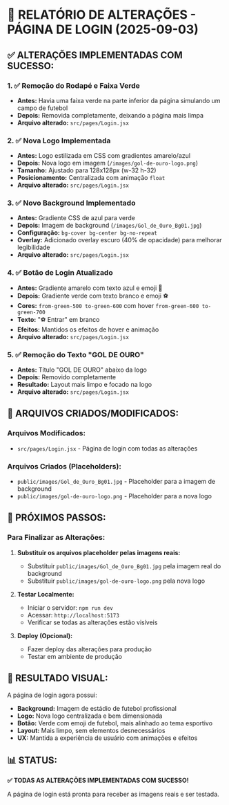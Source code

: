 # 🎨 RELATÓRIO DE ALTERAÇÕES - PÁGINA DE LOGIN (2025-09-03)

## ✅ **ALTERAÇÕES IMPLEMENTADAS COM SUCESSO:**

### 1. **✅ Remoção do Rodapé e Faixa Verde**
- **Antes:** Havia uma faixa verde na parte inferior da página simulando um campo de futebol
- **Depois:** Removida completamente, deixando a página mais limpa
- **Arquivo alterado:** `src/pages/Login.jsx`

### 2. **✅ Nova Logo Implementada**
- **Antes:** Logo estilizada em CSS com gradientes amarelo/azul
- **Depois:** Nova logo em imagem (`/images/gol-de-ouro-logo.png`)
- **Tamanho:** Ajustado para 128x128px (w-32 h-32)
- **Posicionamento:** Centralizada com animação `float`
- **Arquivo alterado:** `src/pages/Login.jsx`

### 3. **✅ Novo Background Implementado**
- **Antes:** Gradiente CSS de azul para verde
- **Depois:** Imagem de background (`/images/Gol_de_Ouro_Bg01.jpg`)
- **Configuração:** `bg-cover bg-center bg-no-repeat`
- **Overlay:** Adicionado overlay escuro (40% de opacidade) para melhorar legibilidade
- **Arquivo alterado:** `src/pages/Login.jsx`

### 4. **✅ Botão de Login Atualizado**
- **Antes:** Gradiente amarelo com texto azul e emoji 🚀
- **Depois:** Gradiente verde com texto branco e emoji ⚽
- **Cores:** `from-green-500 to-green-600` com hover `from-green-600 to-green-700`
- **Texto:** "⚽ Entrar" em branco
- **Efeitos:** Mantidos os efeitos de hover e animação
- **Arquivo alterado:** `src/pages/Login.jsx`

### 5. **✅ Remoção do Texto "GOL DE OURO"**
- **Antes:** Título "GOL DE OURO" abaixo da logo
- **Depois:** Removido completamente
- **Resultado:** Layout mais limpo e focado na logo
- **Arquivo alterado:** `src/pages/Login.jsx`

## 📁 **ARQUIVOS CRIADOS/MODIFICADOS:**

### **Arquivos Modificados:**
- `src/pages/Login.jsx` - Página de login com todas as alterações

### **Arquivos Criados (Placeholders):**
- `public/images/Gol_de_Ouro_Bg01.jpg` - Placeholder para a imagem de background
- `public/images/gol-de-ouro-logo.png` - Placeholder para a nova logo

## 🎯 **PRÓXIMOS PASSOS:**

### **Para Finalizar as Alterações:**
1. **Substituir os arquivos placeholder pelas imagens reais:**
   - Substituir `public/images/Gol_de_Ouro_Bg01.jpg` pela imagem real do background
   - Substituir `public/images/gol-de-ouro-logo.png` pela nova logo

2. **Testar Localmente:**
   - Iniciar o servidor: `npm run dev`
   - Acessar: `http://localhost:5173`
   - Verificar se todas as alterações estão visíveis

3. **Deploy (Opcional):**
   - Fazer deploy das alterações para produção
   - Testar em ambiente de produção

## 🎨 **RESULTADO VISUAL:**

A página de login agora possui:
- **Background:** Imagem de estádio de futebol profissional
- **Logo:** Nova logo centralizada e bem dimensionada
- **Botão:** Verde com emoji de futebol, mais alinhado ao tema esportivo
- **Layout:** Mais limpo, sem elementos desnecessários
- **UX:** Mantida a experiência de usuário com animações e efeitos

## 📊 **STATUS:**
**✅ TODAS AS ALTERAÇÕES IMPLEMENTADAS COM SUCESSO!**

A página de login está pronta para receber as imagens reais e ser testada.
